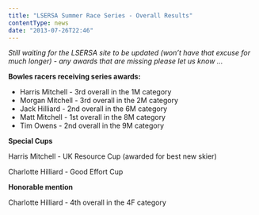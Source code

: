 ```yaml
---
title: "LSERSA Summer Race Series - Overall Results"
contentType: news
date: "2013-07-26T22:46"
---
```


*Still waiting for the LSERSA site to be updated (won’t have that excuse for much longer) - any awards that are missing please let us know …*

**Bowles racers receiving series awards:**
* Harris Mitchell - 3rd overall in the 1M category
* Morgan Mitchell - 3rd overall in the 2M category
* Jack Hilliard - 2nd overall in the 6M category
* Matt Mitchell - 1st overall in the 8M category
* Tim Owens - 2nd overall in the 9M category

**Special Cups**

Harris Mitchell - UK Resource Cup (awarded for best new skier)

Charlotte Hilliard - Good Effort Cup

**Honorable mention**

Charlotte Hilliard - 4th overall in the 4F category
